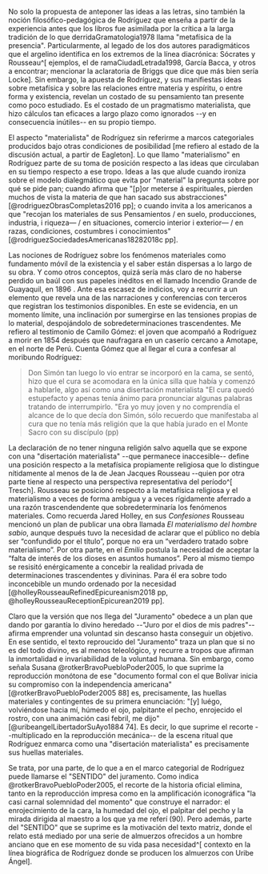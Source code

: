 No solo la propuesta de anteponer las ideas a las letras, sino también la noción filosófico-pedagógica de Rodríguez que enseña a partir de la experiencia antes que los libros fue asimilada por la crítica a la larga tradición de lo que derridaGramatologia1978 llama "metafísica de la presencia". Particularmente, al legado de los dos autores paradigmáticos que el argelino identifica en los extremos de la línea diacrónica: Sócrates y Rousseau^[ ejemplos, el de ramaCiudadLetrada1998, García Bacca, y otros a encontrar; mencionar la aclaratoria de Briggs que dice que más bien sería Locke]. <!--transición mediante Locke, quizá--> Sin embargo, la apuesta de Rodríguez, y sus manifiestas ideas sobre metafísica y sobre las relaciones entre materia y espíritu, o entre forma y existencia, revelan un costado de su pensamiento tan presente como poco estudiado. Es el costado de un pragmatismo materialista, que hizo cálculos tan eficaces a largo plazo como ignorados --y en consecuencia inútiles-- en su propio tiempo.

<!--Cuáles son los cálculos acertados a largo plazo-->El aspecto "materialista" de Rodríguez sin referirme a marcos categoriales producidos bajo otras condiciones de posibilidad [me refiero al estado de la discusión actual, a partir de Eagleton]. Lo que llamo "materialismo" en Rodríguez parte de su toma de posición  respecto a las ideas que circulaban en su tiempo respecto a ese tropo. Ideas a las que alude cuando ironiza sobre el modelo dialegmático que evita por "material" la pregunta sobre por qué se pide pan; cuando afirma que "[p]or meterse á espirituales, pierden muchos de vista la materia de que han sacado sus abstracciones" [@rodriguezObrasCompletas2016 pp]; o cuando invita a los americanos a que "recojan los materiales de sus Pensamientos / en suelo, producciones, industria, i riqueza— / en situaciones, comercio interior i exterior— / en razas, condiciones, costumbres i conocimientos" [@rodriguezSociedadesAmericanas18282018c pp].

Las nociones de Rodríguez sobre los fenómenos materiales como fundamento móvil de la existencia y el saber están dispersas a lo largo de su obra. Y como otros conceptos, quizá sería más claro de no haberse perdido un baúl con sus papeles inéditos en el llamado Incendio Grande de Guayaquil, en 1896 <!--referencia-->. Ante esa escasez de indicios, voy a recurrir a un elemento que revela una de las narraciones y conferencias con terceros que registran los testimonios disponibles. En este se evidencia, en un momento límite, una inclinación por sumergirse en las tensiones propias de lo material, despojándolo de sobredeterminaciones trascendentes. Me refiero al testimonio de Camilo Gómez: el joven que acompañó a Rodríguez a morir en 1854 después que naufragara en un caserío cercano a Amotape, en el norte de Perú. Cuenta Gómez que al llegar el cura a confesar al moribundo Rodríguez: 

>Don Simón tan luego lo vio entrar se incorporó en la cama, se sentó, hizo que el cura se acomodara en la única silla que había y comenzó a hablarle, algo así como una disertación materialista
"El cura quedó estupefacto y apenas tenía ánimo para pronunciar algunas palabras tratando de interrumpirlo.
"Era yo muy joven y no comprendía el alcance de lo que decía don Simón, sólo recuerdo que manifestaba al cura que no tenía más religión que la que había jurado en el Monte Sacro con su discípulo (pp)

La declaración de no tener ninguna religión salvo aquella que se expone con una "disertación materialista" --que permanece inaccesible-- define una posición respecto a la metafísica propiamente religiosa que lo distingue nítidamente al menos de la de Jean Jacques Rousseau --quien por otra parte tiene al respecto una perspectiva representativa del período^[ Tresch]. Rousseau se posicionó respecto a la metafísica religiosa y el materialismo a veces de forma ambigua y a veces rígidamente aferrado a una razón trascendendente que sobredeterminaría los fenómenos materiales. Como recuerda Jared Holley, en sus *Confesiones* Rousseau mencionó un plan de publicar una obra llamada *El materialismo del hombre sabio*, aunque después tuvo la necesidad de aclarar que el público no debía ser “confundido por el título”, porque no era un “verdadero tratado sobre materialismo”. Por otra parte, en el *Emilio* postula la necesidad de aceptar la “falta de interés de los dioses en asuntos humanos”. Pero al mismo tiempo se resisitó enérgicamente a concebir la realidad privada de determinaciones trascendentes y divininas. Para él era sobre todo inconcebible un mundo ordenado por la necesidad [@holleyRousseauRefinedEpicureanism2018 pp, @holleyRousseauReceptionEpicurean2019 pp].

<!--Agregar lo que dice Lynch sobre la religiosidad de Rodríguez-->Claro que la versión que nos llega del "Juramento" obedece a un plan que dando por garantía lo divino heredado --"Juro por el dios de mis padres"-- afirma emprender una voluntad sin descanso hasta conseguir un objetivo. En ese sentido, el texto reproucido del "Juramento" traza un plan que si no es del todo divino, es al menos teleológico, y recurre a tropos que afirman la inmortalidad e invariabilidad de la voluntad humana. Sin embargo, como señala Susana @rotkerBravoPuebloPoder2005, lo que suprime la reproducción monótona de ese "documento formal con el que Bolívar inicia su compromiso con la independencia americana" [@rotkerBravoPuebloPoder2005 88] es, precisamente, las huellas materiales y contingentes de su primera enunciación: "[y] luégo, volviéndose hacia mí, húmedo el ojo, palpitante el pecho, enrojecido el rostro, con una animación casi febril, me dijo" [@uribeangelLibertadorSuAyo1884 74]. Es decir, lo que suprime el recorte --multiplicado en la reproducción mecánica-- de la escena ritual que Rodríguez enmarca como una "disertación materialista" es precisamente sus huellas materiales.

Se trata, por una parte, de lo que a en el marco categorial de Rodríguez puede llamarse el "SENTIDO" del juramento. Como indica @rotkerBravoPuebloPoder2005, el recorte de la historia oficial elimina, tanto en la reproducción impresa como en la amplificación iconográfica "la casi carnal solemnidad del momento" que construye el narrador: el enrojecimiento de la cara, la humedad del ojo, el palpitar del pecho y la mirada dirigida al maestro a los que ya me referí (90). Pero además, parte del "SENTIDO" que se suprime es la motivación del texto matriz, donde el relato está mediado por una serie de almuerzos ofrecidos a un hombre anciano que en ese momento de su vida pasa necesidad^[ contexto en la línea biográfica de Rodríguez donde se producen los almuerzos con Uribe Ángel]. 